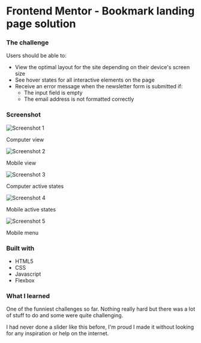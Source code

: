 # Frontend Mentor - Bookmark landing page solution

### The challenge

Users should be able to:

- View the optimal layout for the site depending on their device's screen size
- See hover states for all interactive elements on the page
- Receive an error message when the newsletter form is submitted if:
  - The input field is empty
  - The email address is not formatted correctly

### Screenshot

![Screenshot 1](./cap1.png)

Computer view

![Screenshot 2](./cap2.png)

Mobile view

![Screenshot 3](./cap4.png)

Computer active states

![Screenshot 4](./cap3.png)

Mobile active states

![Screenshot 5](./wait.png)

Mobile menu

### Built with

- HTML5
- CSS
- Javascript
- Flexbox

### What I learned

One of the funniest challenges so far.
Nothing really hard but there was a lot of stuff to do and some were quite challenging.

I had never done a slider like this before, I'm proud I made it without looking for any inspiration or help on the internet.
